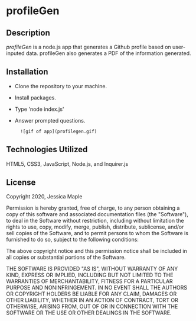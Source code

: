 # profileGen

## Description

_profileGen_ is a node.js app that generates a Github profile based on user-inputed data. profileGen also generates a PDF of the information generated.

## Installation

- Clone the repository to your machine.
- Install packages.
- Type 'node index.js'
- Answer prompted questions.

      	![gif of app](profilegen.gif)

## Technologies Utilized

HTML5, CSS3, JavaScript, Node.js, and Inquirer.js

## License

Copyright 2020, Jessica Maple

Permission is hereby granted, free of charge, to any person obtaining a copy of this software and associated documentation files (the "Software"), to deal in the Software without restriction, including without limitation the rights to use, copy, modify, merge, publish, distribute, sublicense, and/or sell copies of the Software, and to permit persons to whom the Software is furnished to do so, subject to the following conditions:

The above copyright notice and this permission notice shall be included in all copies or substantial portions of the Software.

THE SOFTWARE IS PROVIDED "AS IS", WITHOUT WARRANTY OF ANY KIND, EXPRESS OR IMPLIED, INCLUDING BUT NOT LIMITED TO THE WARRANTIES OF MERCHANTABILITY, FITNESS FOR A PARTICULAR PURPOSE AND NONINFRINGEMENT. IN NO EVENT SHALL THE AUTHORS OR COPYRIGHT HOLDERS BE LIABLE FOR ANY CLAIM, DAMAGES OR OTHER LIABILITY, WHETHER IN AN ACTION OF CONTRACT, TORT OR OTHERWISE, ARISING FROM, OUT OF OR IN CONNECTION WITH THE SOFTWARE OR THE USE OR OTHER DEALINGS IN THE SOFTWARE.
